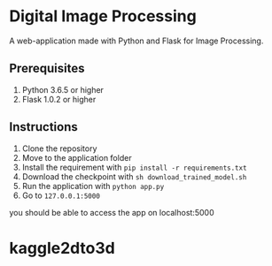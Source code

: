 # Digital Image Processing

A web-application made with Python and Flask for Image Processing.

## Prerequisites

1. Python 3.6.5 or higher
2. Flask 1.0.2 or higher

## Instructions

1. Clone the repository
2. Move to the application folder
3. Install the requirement with `pip install -r requirements.txt`
4. Download the checkpoint with `sh download_trained_model.sh`
5. Run the application with `python app.py`
6. Go to `127.0.0.1:5000`


you should be able to access the app on localhost:5000
# kaggle2dto3d
